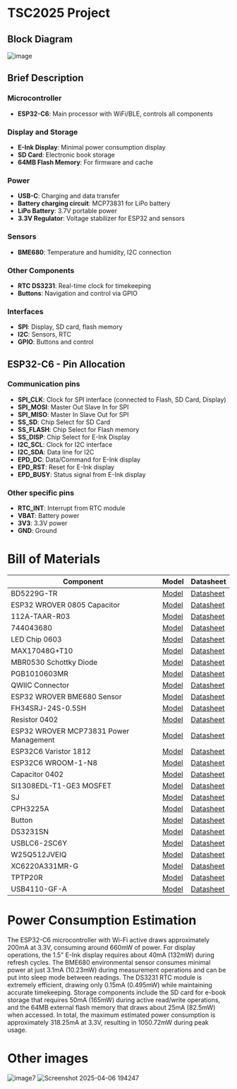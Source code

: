 # TSC2025 Project

## Block Diagram

![image](https://github.com/user-attachments/assets/cf016ced-38cc-4f77-a24d-0b3fbc02e55c)

## Brief Description

### Microcontroller
- **ESP32-C6**: Main processor with WiFi/BLE, controls all components

### Display and Storage
- **E-Ink Display**: Minimal power consumption display
- **SD Card**: Electronic book storage
- **64MB Flash Memory**: For firmware and cache

### Power
- **USB-C**: Charging and data transfer
- **Battery charging circuit**: MCP73831 for LiPo battery
- **LiPo Battery**: 3.7V portable power
- **3.3V Regulator**: Voltage stabilizer for ESP32 and sensors

### Sensors
- **BME680**: Temperature and humidity, I2C connection

### Other Components
- **RTC DS3231**: Real-time clock for timekeeping
- **Buttons**: Navigation and control via GPIO

### Interfaces
- **SPI**: Display, SD card, flash memory
- **I2C**: Sensors, RTC
- **GPIO**: Buttons and control

## ESP32-C6 - Pin Allocation

### Communication pins
- **SPI_CLK**: Clock for SPI interface (connected to Flash, SD Card, Display)
- **SPI_MOSI**: Master Out Slave In for SPI
- **SPI_MISO**: Master In Slave Out for SPI
- **SS_SD**: Chip Select for SD Card
- **SS_FLASH**: Chip Select for Flash memory
- **SS_DISP**: Chip Select for E-Ink Display
- **I2C_SCL**: Clock for I2C interface
- **I2C_SDA**: Data line for I2C
- **EPD_DC**: Data/Command for E-Ink display
- **EPD_RST**: Reset for E-Ink display
- **EPD_BUSY**: Status signal from E-Ink display

### Other specific pins
- **RTC_INT**: Interrupt from RTC module
- **VBAT**: Battery power
- **3V3**: 3.3V power
- **GND**: Ground

# Bill of Materials

| Component | Model | Datasheet |
|-----------|--------------|-----------|
| BD5229G-TR | [Model](https://www.digikey.ee/en/models/658502) | [Datasheet](https://www.rohm.com/datasheet?p=BD5229G&dist=Digi-key&media=referral&source=digi-key.com&campaign=Digi-key) |
| ESP32 WROVER 0805 Capacitor | [Model](https://ro.mouser.com/ProductDetail/KYOCERA-AVX/SD0805S020S1R0?qs=jCA%252BPfw4LHbpkAoSnwrdjw%3D%3D) | [Datasheet](https://ro.mouser.com/datasheet/2/40/schottky-3165252.pdf) |
| 112A-TAAR-R03 | [Model](https://www.snapeda.com/parts/112A-TAAR-R03/Attend/view-part/) | [Datasheet](https://www.snapeda.com/parts/112A-TAAR-R03/Attend/datasheet/) |
| 744043680 | [Model](https://ro.mouser.com/ProductDetail/Wurth-Elektronik/744043680?qs=PGXP4M47uW6VkZq%252BkzjrHA%3D%3D) | [Datasheet](https://www.we-online.com/components/products/datasheet/744043680.pdf) |
| LED Chip 0603 | [Model](https://grabcad.com/library/0603-smd-led-1) | [Datasheet](https://www.snapeda.com/parts/KP-1608SURCK/Kingbright/datasheet/) |
| MAX17048G+T10 | [Model](https://www.snapeda.com/parts/MAX17048G+T10/Analog+Devices/view-part/?ref=eda) | [Datasheet](https://www.snapeda.com/parts/MAX17048G+T10/Analog%20Devices/datasheet/) |
| MBR0530 Schottky Diode | [Model](https://www.snapeda.com/parts/MBR0530/Onsemi/view-part/?ref=eda) | [Datasheet](https://www.snapeda.com/parts/MBR0530/ON%20Semiconductor/datasheet/) |
| PGB1010603MR | [Model](https://www.snapeda.com/parts/PGB1010603MR/Littelfuse/view-part/?ref=eda) | [Datasheet](https://www.snapeda.com/parts/PGB1010603MR/Littelfuse%20Inc./datasheet/) |
| QWIIC Connector | [Model](https://www.snapeda.com/parts/PRT-14417/SparkFun/view-part/) | [Datasheet](https://www.snapeda.com/parts/PRT-14417/SparkFun%20Electronics/datasheet/) |
| ESP32 WROVER BME680 Sensor | [Model](https://www.digikey.ro/en/models/7401317) | [Datasheet](https://www.bosch-sensortec.com/media/boschsensortec/downloads/datasheets/bst-bme680-ds001.pdf) |
| FH34SRJ-24S-0.5SH | [Model](https://www.snapeda.com/parts/FH34SRJ-24S-0.5SH(99)/Hirose/view-part/) | [Datasheet](https://www.snapeda.com/parts/FH34SRJ-24S-0.5SH(99)/Hirose%20Connector/datasheet/) |
| Resistor 0402 | [Model](https://componentsearchengine.com/part-view/R0402%201%25%20100%20K%20(RC0402FR-07100KL)/YAGEO) | [Datasheet](https://www.yageo.com/upload/media/product/products/datasheet/rchip/PYu-RC_Group_51_RoHS_L_12.pdf) |
| ESP32 WROVER MCP73831 Power Management | [Model](https://www.snapeda.com/parts/MCP73831T-2ACI/OT/Microchip/view-part/) | [Datasheet](https://www.snapeda.com/parts/MCP73831T-2ACI/OT/Microchip/datasheet/) |
| ESP32C6 Varistor 1812 | [Model](https://www.snapeda.com/parts/RC0603JR-070RL/Yageo/view-part/) | [Datasheet](https://www.snapeda.com/parts/RC0603JR-070RL/Yageo/datasheet/) |
| ESP32C6 WROOM-1-N8 | [Model](https://www.snapeda.com/parts/ESP32-C6-WROOM-1-N8/Espressif+Systems/view-part/?ref=eda) | [Datasheet](https://www.snapeda.com/parts/ESP32-C6-WROOM-1-N8/Espressif%20Systems/datasheet/) |
| Capacitor 0402 | [Model](https://componentsearchengine.com/part-view/CC0402MRX5R5BB106/YAGEO) | [Datasheet](https://componentsearchengine.com/Datasheets/2/CC0402MRX5R5BB106.pdf) |
| SI1308EDL-T1-GE3 MOSFET | [Model](https://www.snapeda.com/parts/SI1308EDL-T1-GE3/Vishay+Siliconix/view-part/?ref=eda) | [Datasheet](https://www.snapeda.com/parts/SI1308EDL-T1-GE3/Vishay%20Siliconix/datasheet/) |
| SJ | [Model](https://grabcad.com/library/solder-jumpers-1) | [Datasheet]() |
| CPH3225A | [Model](https://www.snapeda.com/parts/CPH3225A/Seiko+Instruments/view-part/?ref=eda) | [Datasheet](https://www.snapeda.com/parts/CPH3225A/Seiko%20Instruments/datasheet/) |
| Button | [Model](https://industry.panasonic.com/global/en/products/control/switch/light-touch/number/evqpuj02k) | [Datasheet](https://industry.panasonic.com/global/en/downloads?tab=catalog&small_g_cd=203&part_no=EVQPUJ02K) |
| DS3231SN | [Model](https://www.snapeda.com/parts/DS3231SN%23/Analog+Devices/view-part/?ref=eda) | [Datasheet](https://www.snapeda.com/parts/DS3231SN%23/Analog%20Devices/datasheet/) |
| USBLC6-2SC6Y | [Model](https://www.snapeda.com/parts/USBLC6-2SC6Y/STMicroelectronics/view-part/?ref=eda) | [Datasheet](https://www.snapeda.com/parts/USBLC6-2SC6Y/STMicroelectronics/datasheet/) |
| W25Q512JVEIQ | [Model](https://www.digikey.ro/en/models/10244706) | [Datasheet](https://www.winbond.com/resource-files/W25Q512JV%20SPI%20RevB%2006252019%20KMS.pdf) |
| XC6220A331MR-G | [Model](https://componentsearchengine.com/part-view/XC6220A331MR-G/Torex) | [Datasheet](https://product.torexsemi.com/system/files/series/xc6220.pdf) |
| TPTP20R | [Model](https://ro.mouser.com/ProductDetail/Adafruit/3825?qs=%252bEew9%252b0nqrAn6n76%252bB5vZg%3D%3D&utm_source=findchips&utm_medium=aggregator&utm_campaign=3825&utm_term=3825&utm_content=Adafruit&_gl=1*1t6jdbp*_ga*MTQ5NTQ1ODI1LjE3NDMyMzgzNTY.*_ga_15W4STQT4T*MTc0Mzc4MDU5Ni4xMi4xLjE3NDM3ODM2MzIuNDIuMC4w) | [Datasheet](https://cdn-shop.adafruit.com/product-files/3825/3825_diagram.PDF) |
| USB4110-GF-A | [Model](https://componentsearchengine.com/part-view/USB4110-GF-A/GCT%20(GLOBAL%20CONNECTOR%20TECHNOLOGY)) | [Datasheet](https://gct.co/files/drawings/usb4110.pdf) |

# Power Consumption Estimation

The ESP32-C6 microcontroller with Wi-Fi active draws approximately 200mA at 3.3V, consuming around 660mW of power.
For display operations, the 1.5" E-Ink display requires about 40mA (132mW) during refresh cycles.
The BME680 environmental sensor consumes minimal power at just 3.1mA (10.23mW) during measurement operations and can be put into sleep mode between readings.
The DS3231 RTC module is extremely efficient, drawing only 0.15mA (0.495mW) while maintaining accurate timekeeping.
Storage components include the SD card for e-book storage that requires 50mA (165mW) during active read/write operations, and the 64MB external flash memory that draws about 25mA (82.5mW) when accessed.
In total, the maximum estimated power consumption is approximately 318.25mA at 3.3V, resulting in 1050.72mW during peak usage.

# Other images

![image7](https://github.com/user-attachments/assets/dc42971f-ae28-43a6-8cb5-bb3610e25a13)
![Screenshot 2025-04-06 194247](https://github.com/user-attachments/assets/bac51ebf-e645-47f2-8099-25c2ea2e21cb)
